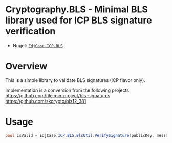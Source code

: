# Cryptography.BLS - Minimal BLS library used for ICP BLS signature verification

- Nuget: [`EdjCase.ICP.BLS`](https://www.nuget.org/packages/EdjCase.ICP.BLS)

# Overview

This is a simple library to validate BLS signatures (ICP flavor only).

Implementation is a conversion from the following projects
https://github.com/filecoin-project/bls-signatures
https://github.com/zkcrypto/bls12_381

# Usage

```cs
bool isValid = EdjCase.ICP.BLS.BlsUtil.VerifySignature(publicKey, messageHash, signature);
```